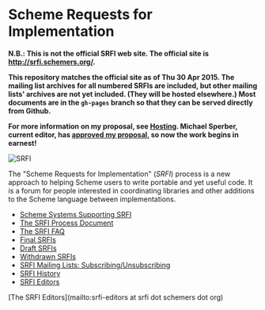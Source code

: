 # Scheme Requests for Implementation

**N.B.: This is not the official SRFI web site.  The official site is http://srfi.schemers.org/.**

**This repository matches the official site as of Thu 30 Apr 2015.  The mailing list archives for all numbered SRFIs are included, but other mailing lists' archives are not yet included.  (They will be hosted elsewhere.)  Most documents are in the `gh-pages` branch so that they can be served directly from Github.**

**For more information on my proposal, see [Hosting](hosting-on-github.md).  Michael Sperber, current editor, has [approved my proposal](http://permalink.gmane.org/gmane.lisp.scheme.srfi.announce/117), so now the work begins in earnest!**

![SRFI](https://scheme-requests-for-implementation.github.io/srfi/srfi.png)

The "Scheme Requests for Implementation" (*SRFI*) process is a new
approach to helping Scheme users to write portable and yet useful
code.  It is a forum for people interested in coordinating libraries
and other additions to the Scheme language between implementations.

- [Scheme Systems Supporting SRFI](https://scheme-requests-for-implementation.github.io/srfi/srfi-implementers.html)
- [The SRFI Process Document](https://scheme-requests-for-implementation.github.io/srfi/srfi-process.html)
- [The SRFI FAQ](https://scheme-requests-for-implementation.github.io/srfi/srfi-faq.html)
- [Final SRFIs](https://scheme-requests-for-implementation.github.io/srfi/final-srfis.html)
- [Draft SRFIs](https://scheme-requests-for-implementation.github.io/srfi/draft-srfis.html)
- [Withdrawn SRFIs](https://scheme-requests-for-implementation.github.io/srfi/withdrawn-srfis.html)
- [SRFI Mailing Lists: Subscribing/Unsubscribing](https://scheme-requests-for-implementation.github.io/srfi/srfi-list-subscribe.html)
- [SRFI History](https://scheme-requests-for-implementation.github.io/srfi/srfi-history.html)
- [SRFI Editors](https://scheme-requests-for-implementation.github.io/srfi/srfi-editors.html)

[The SRFI Editors](mailto:srfi-editors at srfi dot schemers dot org)
